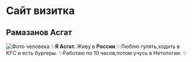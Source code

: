 # Сайт визитка
## Рамазанов Асгат
![Фото человека](https://www.pixel4k.com/wp-content/uploads/2019/06/hulk-the-beast-4k_1559764067-768x432.jpg "Подсказка")
✨**Я Асгат.** Живу в **России**.✨Люблю гулять,ходить в KFC и есть бургеры. ✨Работаю по 10 часов,потом учусь в Нетологии. ✨

